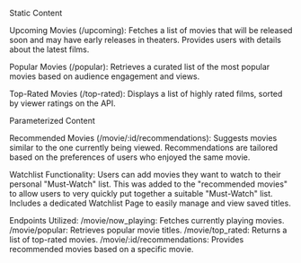 Static Content

Upcoming Movies (/upcoming):
Fetches a list of movies that will be released soon and may have early releases in theaters.
Provides users with details about the latest films.

Popular Movies (/popular):
Retrieves a curated list of the most popular movies based on audience engagement and views.

Top-Rated Movies (/top-rated):
Displays a list of highly rated films, sorted by viewer ratings on the API.

Parameterized Content

Recommended Movies (/movie/:id/recommendations):
Suggests movies similar to the one currently being viewed.
Recommendations are tailored based on the preferences of users who enjoyed the same movie.

Watchlist Functionality:
Users can add movies they want to watch to their personal "Must-Watch" list. This was added to the "recommended movies" to allow users to very quickly put together a suitable "Must-Watch" list.
Includes a dedicated Watchlist Page to easily manage and view saved titles.

Endpoints Utilized:
/movie/now_playing: Fetches currently playing movies.
/movie/popular: Retrieves popular movie titles.
/movie/top_rated: Returns a list of top-rated movies.
/movie/:id/recommendations: Provides recommended movies based on a specific movie.

